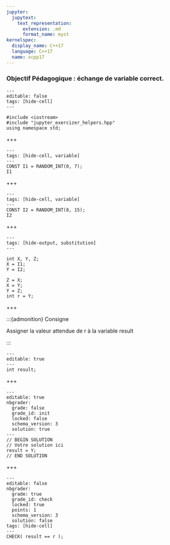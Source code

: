 ```yaml
---
jupyter:
  jupytext:
    text_representation:
      extension: .md
      format_name: myst
kernelspec:
  display_name: C++17
  language: C++17
  name: xcpp17
---
```


### Objectif Pédagogique : échange de variable correct.

```{code-cell} c++
---
editable: false
tags: [hide-cell]
---

#include <iostream>
#include "jupyter_exercizer_helpers.hpp"
using namespace std;
```

+++

```{code-cell} c++
---
tags: [hide-cell, variable]
---
CONST I1 = RANDOM_INT(0, 7);
I1
```

+++

```{code-cell} c++
---
tags: [hide-cell, variable]
---
CONST I2 = RANDOM_INT(8, 15);
I2
```

+++

```{code-cell} c++
---
tags: [hide-output, substitution]
---

int X, Y, Z;
X = I1;
Y = I2;

Z = X;
X = Y;
Y = Z;
int r = Y;
```

+++

:::{admonition} Consigne

Assigner la valeur attendue de r à la variable result

:::

```{code-cell} c++
---
editable: true
---
int result;
```

+++

```{code-cell}
---
editable: true
nbgrader:
  grade: false
  grade_id: init
  locked: false
  schema_version: 3
  solution: true
---
// BEGIN SOLUTION
// Votre solution ici
result = Y;
// END SOLUTION
```

+++

```{code-cell}
---
editable: false
nbgrader:
  grade: true
  grade_id: check
  locked: true
  points: 1
  schema_version: 3
  solution: false
tags: [hide-cell]
---
CHECK( result == r );
```
